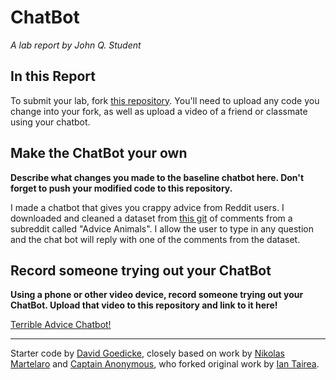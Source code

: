 # ChatBot

*A lab report by John Q. Student*

## In this Report

To submit your lab, fork [this repository](https://github.com/FAR-Lab/IDD-Fa18-Lab6). You'll need to upload any code you change into your fork, as well as upload a video of a friend or classmate using your chatbot.

## Make the ChatBot your own

**Describe what changes you made to the baseline chatbot here. Don't forget to push your modified code to this repository.**

I made a chatbot that gives you crappy advice from Reddit users.  I downloaded and cleaned a dataset from [this git](https://github.com/linanqiu/reddit-dataset/) of comments from a subreddit called "Advice Animals".  I allow the user to type in any question and the chat bot will reply with one of the comments from the dataset.

## Record someone trying out your ChatBot

**Using a phone or other video device, record someone trying out your ChatBot. Upload that video to this repository and link to it here!**

[Terrible Advice Chatbot!](https://drive.google.com/file/d/1MfuzKPyq5uWSVoguwOg2pWAJ7j-XCI_A/view?usp=sharing)

---
Starter code by [David Goedicke](mailto:da.goedicke@gmail.com), closely based on work by [Nikolas Martelaro](mailto:nmartelaro@gmail.com) and [Captain Anonymous](https://codepen.io/anon/pen/PEVYXz), who forked original work by [Ian Tairea](https://codepen.io/mrtairea/pen/yJapwv).
